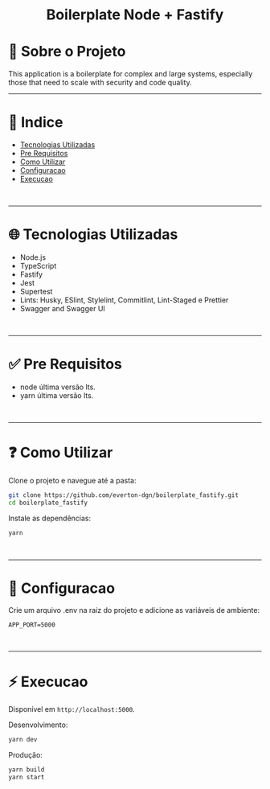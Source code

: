 <h1 align="center">Boilerplate Node + Fastify</h1>

# :memo: Sobre o Projeto

This application is a boilerplate for complex and large systems, especially those that need to scale with security and code quality.

---

# :pushpin: Indice

- [Tecnologias Utilizadas](#globe_with_meridians-tecnologias-utilizadas)
- [Pre Requisitos](#white_check_mark-pre-requisitos)
- [Como Utilizar](#question-como-utilizar)
- [Configuracao](#wrench-configuracao)
- [Execucao](#zap-execucao)

<br />

---

# :globe_with_meridians: Tecnologias Utilizadas

- Node.js
- TypeScript
- Fastify
- Jest
- Supertest
- Lints: Husky, ESlint, Stylelint, Commitlint, Lint-Staged e Prettier
- Swagger and Swagger UI

<br />

---

# :white_check_mark: Pre Requisitos

- node última versão lts.
- yarn última versão lts.

<br />

---

# :question: Como Utilizar

Clone o projeto e navegue até a pasta:

```bash
git clone https://github.com/everton-dgn/boilerplate_fastify.git
cd boilerplate_fastify
```

Instale as dependências:

```bash
yarn
```

<br />

---

# :wrench: Configuracao

Crie um arquivo .env na raiz do projeto e adicione as variáveis de ambiente:

```
APP_PORT=5000
```

<br />

---

# :zap: Execucao

Disponível em `http://localhost:5000`.

Desenvolvimento:

```bash
yarn dev
```

Produção:

```bash
yarn build
yarn start
```

<br />

